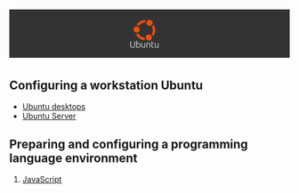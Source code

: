 # ![Configuring a development environment Ubuntu  - 2025](../Assets/images/ubuntu.png)

## Configuring a workstation Ubuntu

* [Ubuntu desktops](./ubuntu-desktop.md)
* [Ubuntu Server](./ubuntu-server.md)

## Preparing and configuring a programming language environment

1. [JavaScript](/Programming-Language-Environment/javascript/javascript-environment.md#table-of-contents)
